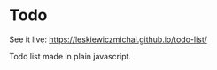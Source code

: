 # Todo

See it live: 
https://leskiewiczmichal.github.io/todo-list/

Todo list made in plain javascript. 
